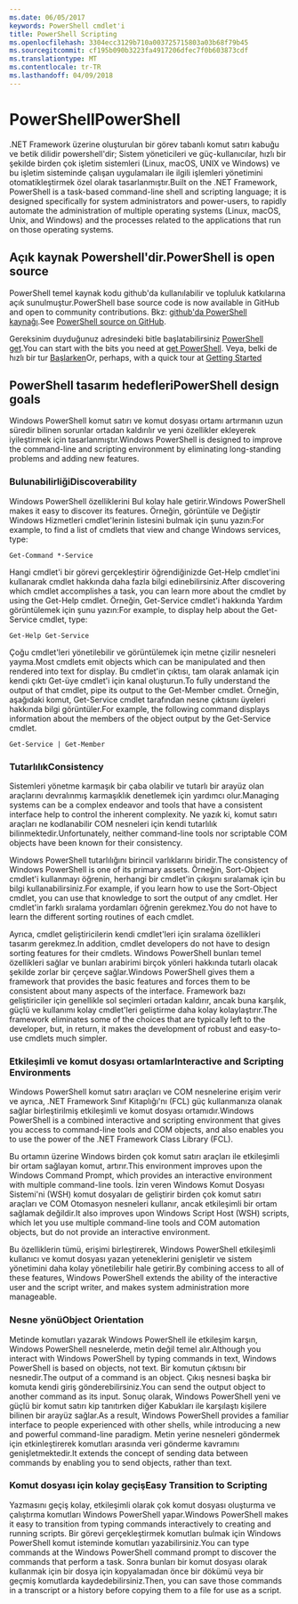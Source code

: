 ```yaml
---
ms.date: 06/05/2017
keywords: PowerShell cmdlet'i
title: PowerShell Scripting
ms.openlocfilehash: 3304ecc3129b710a003725715803a03b68f79b45
ms.sourcegitcommit: cf195b090b3223fa4917206dfec7f0b603873cdf
ms.translationtype: MT
ms.contentlocale: tr-TR
ms.lasthandoff: 04/09/2018
---
```

# <a name="powershell"></a><span data-ttu-id="ef73e-103">PowerShell</span><span class="sxs-lookup"><span data-stu-id="ef73e-103">PowerShell</span></span>

<span data-ttu-id="ef73e-104">.NET Framework üzerine oluşturulan bir görev tabanlı komut satırı kabuğu ve betik dilidir powershell'dir; Sistem yöneticileri ve güç-kullanıcılar, hızlı bir şekilde birden çok işletim sistemleri (Linux, macOS, UNIX ve Windows) ve bu işletim sisteminde çalışan uygulamaları ile ilgili işlemleri yönetimini otomatikleştirmek özel olarak tasarlanmıştır.</span><span class="sxs-lookup"><span data-stu-id="ef73e-104">Built on the .NET Framework, PowerShell is a task-based command-line shell and scripting language; it is designed specifically for system administrators and power-users, to rapidly automate the administration of multiple operating systems (Linux, macOS, Unix, and Windows) and the processes related to the applications that run on those operating systems.</span></span>

## <a name="powershell-is-open-source"></a><span data-ttu-id="ef73e-105">Açık kaynak Powershell'dir.</span><span class="sxs-lookup"><span data-stu-id="ef73e-105">PowerShell is open source</span></span>

<span data-ttu-id="ef73e-106">PowerShell temel kaynak kodu github'da kullanılabilir ve topluluk katkılarına açık sunulmuştur.</span><span class="sxs-lookup"><span data-stu-id="ef73e-106">PowerShell base source code is now available in GitHub and open to community contributions.</span></span> <span data-ttu-id="ef73e-107">Bkz: [github'da PowerShell kaynağı](https://github.com/powershell/powershell).</span><span class="sxs-lookup"><span data-stu-id="ef73e-107">See [PowerShell source on GitHub](https://github.com/powershell/powershell).</span></span>

<span data-ttu-id="ef73e-108">Gereksinim duyduğunuz adresindeki bitle başlatabilirsiniz [PowerShell get](https://github.com/PowerShell/PowerShell#get-powershell).</span><span class="sxs-lookup"><span data-stu-id="ef73e-108">You can start with the bits you need at [get PowerShell](https://github.com/PowerShell/PowerShell#get-powershell).</span></span>
<span data-ttu-id="ef73e-109">Veya, belki de hızlı bir tur [Başlarken](https://github.com/PowerShell/PowerShell/blob/master/docs/learning-powershell)</span><span class="sxs-lookup"><span data-stu-id="ef73e-109">Or, perhaps, with a quick tour at [Getting Started](https://github.com/PowerShell/PowerShell/blob/master/docs/learning-powershell)</span></span>

## <a name="powershell-design-goals"></a><span data-ttu-id="ef73e-110">PowerShell tasarım hedefleri</span><span class="sxs-lookup"><span data-stu-id="ef73e-110">PowerShell design goals</span></span>
<span data-ttu-id="ef73e-111">Windows PowerShell komut satırı ve komut dosyası ortamı artırmanın uzun süredir bilinen sorunlar ortadan kaldırılır ve yeni özellikler ekleyerek iyileştirmek için tasarlanmıştır.</span><span class="sxs-lookup"><span data-stu-id="ef73e-111">Windows PowerShell is designed to improve the command-line and scripting environment by eliminating long-standing problems and adding new features.</span></span>

### <a name="discoverability"></a><span data-ttu-id="ef73e-112">Bulunabilirliği</span><span class="sxs-lookup"><span data-stu-id="ef73e-112">Discoverability</span></span>
<span data-ttu-id="ef73e-113">Windows PowerShell özelliklerini Bul kolay hale getirir.</span><span class="sxs-lookup"><span data-stu-id="ef73e-113">Windows PowerShell makes it easy to discover its features.</span></span> <span data-ttu-id="ef73e-114">Örneğin, görüntüle ve Değiştir Windows Hizmetleri cmdlet'lerinin listesini bulmak için şunu yazın:</span><span class="sxs-lookup"><span data-stu-id="ef73e-114">For example, to find a list of cmdlets that view and change Windows services, type:</span></span>

```
Get-Command *-Service
```

<span data-ttu-id="ef73e-115">Hangi cmdlet'i bir görevi gerçekleştirir öğrendiğinizde Get-Help cmdlet'ini kullanarak cmdlet hakkında daha fazla bilgi edinebilirsiniz.</span><span class="sxs-lookup"><span data-stu-id="ef73e-115">After discovering which cmdlet accomplishes a task, you can learn more about the cmdlet by using the Get-Help cmdlet.</span></span> <span data-ttu-id="ef73e-116">Örneğin, Get-Service cmdlet'i hakkında Yardım görüntülemek için şunu yazın:</span><span class="sxs-lookup"><span data-stu-id="ef73e-116">For example, to display help about the Get-Service cmdlet, type:</span></span>

```
Get-Help Get-Service
```
<span data-ttu-id="ef73e-117">Çoğu cmdlet'leri yönetilebilir ve görüntülemek için metne çizilir nesneleri yayma.</span><span class="sxs-lookup"><span data-stu-id="ef73e-117">Most cmdlets emit objects which can be manipulated and then rendered into text for display.</span></span> <span data-ttu-id="ef73e-118">Bu cmdlet'in çıktısı, tam olarak anlamak için kendi çıktı Get-üye cmdlet'i için kanal oluşturun.</span><span class="sxs-lookup"><span data-stu-id="ef73e-118">To fully understand the output of that cmdlet, pipe its output to the Get-Member cmdlet.</span></span> <span data-ttu-id="ef73e-119">Örneğin, aşağıdaki komut, Get-Service cmdlet tarafından nesne çıktısını üyeleri hakkında bilgi görüntüler.</span><span class="sxs-lookup"><span data-stu-id="ef73e-119">For example, the following command displays information about the members of the object output by the Get-Service cmdlet.</span></span>

```
Get-Service | Get-Member
```

### <a name="consistency"></a><span data-ttu-id="ef73e-120">Tutarlılık</span><span class="sxs-lookup"><span data-stu-id="ef73e-120">Consistency</span></span>
<span data-ttu-id="ef73e-121">Sistemleri yönetme karmaşık bir çaba olabilir ve tutarlı bir arayüz olan araçlarını devralınmış karmaşıklık denetlemek için yardımcı olur.</span><span class="sxs-lookup"><span data-stu-id="ef73e-121">Managing systems can be a complex endeavor and tools that have a consistent interface help to control the inherent complexity.</span></span> <span data-ttu-id="ef73e-122">Ne yazık ki, komut satırı araçları ne kodlanabilir COM nesneleri için kendi tutarlılık bilinmektedir.</span><span class="sxs-lookup"><span data-stu-id="ef73e-122">Unfortunately, neither command-line tools nor scriptable COM objects have been known for their consistency.</span></span>

<span data-ttu-id="ef73e-123">Windows PowerShell tutarlılığını birincil varlıklarını biridir.</span><span class="sxs-lookup"><span data-stu-id="ef73e-123">The consistency of Windows PowerShell is one of its primary assets.</span></span> <span data-ttu-id="ef73e-124">Örneğin, Sort-Object cmdlet'i kullanmayı öğrenin, herhangi bir cmdlet'in çıkışını sıralamak için bu bilgi kullanabilirsiniz.</span><span class="sxs-lookup"><span data-stu-id="ef73e-124">For example, if you learn how to use the Sort-Object cmdlet, you can use that knowledge to sort the output of any cmdlet.</span></span> <span data-ttu-id="ef73e-125">Her cmdlet'in farklı sıralama yordamları öğrenin gerekmez.</span><span class="sxs-lookup"><span data-stu-id="ef73e-125">You do not have to learn the different sorting routines of each cmdlet.</span></span>

<span data-ttu-id="ef73e-126">Ayrıca, cmdlet geliştiricilerin kendi cmdlet'leri için sıralama özellikleri tasarım gerekmez.</span><span class="sxs-lookup"><span data-stu-id="ef73e-126">In addition, cmdlet developers do not have to design sorting features for their cmdlets.</span></span> <span data-ttu-id="ef73e-127">Windows PowerShell bunları temel özellikleri sağlar ve bunları arabirimi birçok yönleri hakkında tutarlı olacak şekilde zorlar bir çerçeve sağlar.</span><span class="sxs-lookup"><span data-stu-id="ef73e-127">Windows PowerShell gives them a framework that provides the basic features and forces them to be consistent about many aspects of the interface.</span></span> <span data-ttu-id="ef73e-128">Framework bazı geliştiriciler için genellikle sol seçimleri ortadan kaldırır, ancak buna karşılık, güçlü ve kullanımı kolay cmdlet'leri geliştirme daha kolay kolaylaştırır.</span><span class="sxs-lookup"><span data-stu-id="ef73e-128">The framework eliminates some of the choices that are typically left to the developer, but, in return, it makes the development of robust and easy-to-use cmdlets much simpler.</span></span>

### <a name="interactive-and-scripting-environments"></a><span data-ttu-id="ef73e-129">Etkileşimli ve komut dosyası ortamlar</span><span class="sxs-lookup"><span data-stu-id="ef73e-129">Interactive and Scripting Environments</span></span>
<span data-ttu-id="ef73e-130">Windows PowerShell komut satırı araçları ve COM nesnelerine erişim verir ve ayrıca, .NET Framework Sınıf Kitaplığı'nı (FCL) güç kullanmanıza olanak sağlar birleştirilmiş etkileşimli ve komut dosyası ortamıdır.</span><span class="sxs-lookup"><span data-stu-id="ef73e-130">Windows PowerShell is a combined interactive and scripting environment that gives you access to command-line tools and COM objects, and also enables you to use the power of the .NET Framework Class Library (FCL).</span></span>

<span data-ttu-id="ef73e-131">Bu ortamın üzerine Windows birden çok komut satırı araçları ile etkileşimli bir ortam sağlayan komut, artırır.</span><span class="sxs-lookup"><span data-stu-id="ef73e-131">This environment improves upon the Windows Command Prompt, which provides an interactive environment with multiple command-line tools.</span></span> <span data-ttu-id="ef73e-132">İzin veren Windows Komut Dosyası Sistemi'ni (WSH) komut dosyaları de geliştirir birden çok komut satırı araçları ve COM Otomasyon nesneleri kullanır, ancak etkileşimli bir ortam sağlamak değildir.</span><span class="sxs-lookup"><span data-stu-id="ef73e-132">It also improves upon Windows Script Host (WSH) scripts, which let you use multiple command-line tools and COM automation objects, but do not provide an interactive environment.</span></span>

<span data-ttu-id="ef73e-133">Bu özelliklerin tümü, erişimi birleştirerek, Windows PowerShell etkileşimli kullanıcı ve komut dosyası yazan yeteneklerini genişletir ve sistem yönetimini daha kolay yönetilebilir hale getirir.</span><span class="sxs-lookup"><span data-stu-id="ef73e-133">By combining access to all of these features, Windows PowerShell extends the ability of the interactive user and the script writer, and makes system administration more manageable.</span></span>

### <a name="object-orientation"></a><span data-ttu-id="ef73e-134">Nesne yönü</span><span class="sxs-lookup"><span data-stu-id="ef73e-134">Object Orientation</span></span>
<span data-ttu-id="ef73e-135">Metinde komutları yazarak Windows PowerShell ile etkileşim karşın, Windows PowerShell nesnelerde, metin değil temel alır.</span><span class="sxs-lookup"><span data-stu-id="ef73e-135">Although you interact with Windows PowerShell by typing commands in text, Windows PowerShell is based on objects, not text.</span></span> <span data-ttu-id="ef73e-136">Bir komutun çıktısını bir nesnedir.</span><span class="sxs-lookup"><span data-stu-id="ef73e-136">The output of a command is an object.</span></span> <span data-ttu-id="ef73e-137">Çıkış nesnesi başka bir komuta kendi giriş gönderebilirsiniz.</span><span class="sxs-lookup"><span data-stu-id="ef73e-137">You can send the output object to another command as its input.</span></span> <span data-ttu-id="ef73e-138">Sonuç olarak, Windows PowerShell yeni ve güçlü bir komut satırı kip tanıtırken diğer Kabukları ile karşılaştı kişilere bilinen bir arayüz sağlar.</span><span class="sxs-lookup"><span data-stu-id="ef73e-138">As a result, Windows PowerShell provides a familiar interface to people experienced with other shells, while introducing a new and powerful command-line paradigm.</span></span> <span data-ttu-id="ef73e-139">Metin yerine nesneleri göndermek için etkinleştirerek komutları arasında veri gönderme kavramını genişletmektedir.</span><span class="sxs-lookup"><span data-stu-id="ef73e-139">It extends the concept of sending data between commands by enabling you to send objects, rather than text.</span></span>

### <a name="easy-transition-to-scripting"></a><span data-ttu-id="ef73e-140">Komut dosyası için kolay geçiş</span><span class="sxs-lookup"><span data-stu-id="ef73e-140">Easy Transition to Scripting</span></span>
<span data-ttu-id="ef73e-141">Yazmasını geçiş kolay, etkileşimli olarak çok komut dosyası oluşturma ve çalıştırma komutları Windows PowerShell yapar.</span><span class="sxs-lookup"><span data-stu-id="ef73e-141">Windows PowerShell makes it easy to transition from typing commands interactively to creating and running scripts.</span></span> <span data-ttu-id="ef73e-142">Bir görevi gerçekleştirmek komutları bulmak için Windows PowerShell komut isteminde komutları yazabilirsiniz.</span><span class="sxs-lookup"><span data-stu-id="ef73e-142">You can type commands at the Windows PowerShell command prompt to discover the commands that perform a task.</span></span> <span data-ttu-id="ef73e-143">Sonra bunları bir komut dosyası olarak kullanmak için bir dosya için kopyalamadan önce bir dökümü veya bir geçmiş komutlarda kaydedebilirsiniz.</span><span class="sxs-lookup"><span data-stu-id="ef73e-143">Then, you can save those commands in a transcript or a history before copying them to a file for use as a script.</span></span>